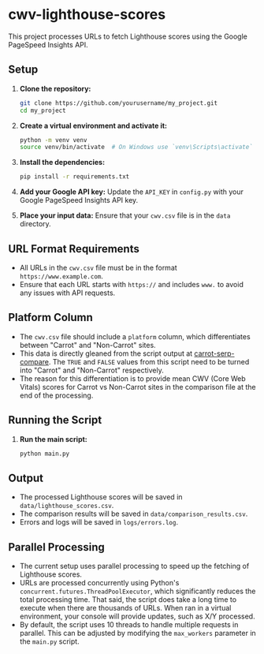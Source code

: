 # cwv-lighthouse-scores

This project processes URLs to fetch Lighthouse scores using the Google PageSpeed Insights API.

## Setup

1. **Clone the repository:**
    ```sh
    git clone https://github.com/yourusername/my_project.git
    cd my_project
    ```

2. **Create a virtual environment and activate it:**
    ```sh
    python -m venv venv
    source venv/bin/activate  # On Windows use `venv\Scripts\activate`
    ```

3. **Install the dependencies:**
    ```sh
    pip install -r requirements.txt
    ```

4. **Add your Google API key:**
    Update the `API_KEY` in `config.py` with your Google PageSpeed Insights API key.

5. **Place your input data:**
    Ensure that your `cwv.csv` file is in the `data` directory.

## URL Format Requirements

- All URLs in the `cwv.csv` file must be in the format `https://www.example.com`.
- Ensure that each URL starts with `https://` and includes `www.` to avoid any issues with API requests.

## Platform Column

- The `cwv.csv` file should include a `platform` column, which differentiates between "Carrot" and "Non-Carrot" sites.
- This data is directly gleaned from the script output at [carrot-serp-compare](https://github.com/jondcoleman/carrot-serp-compare). The `TRUE` and `FALSE` values from this script need to be turned into "Carrot" and "Non-Carrot" respectively.
- The reason for this differentiation is to provide mean CWV (Core Web Vitals) scores for Carrot vs Non-Carrot sites in the comparison file at the end of the processing.

## Running the Script

1. **Run the main script:**
    ```sh
    python main.py
    ```

## Output

- The processed Lighthouse scores will be saved in `data/lighthouse_scores.csv`.
- The comparison results will be saved in `data/comparison_results.csv`.
- Errors and logs will be saved in `logs/errors.log`.

## Parallel Processing

- The current setup uses parallel processing to speed up the fetching of Lighthouse scores.
- URLs are processed concurrently using Python's `concurrent.futures.ThreadPoolExecutor`, which significantly reduces the total processing time. That said, the script does take a long time to execute when there are thousands of URLs.  When ran in a virtual environment, your console will provide updates, such as X/Y processed.
- By default, the script uses 10 threads to handle multiple requests in parallel. This can be adjusted by modifying the `max_workers` parameter in the `main.py` script.


